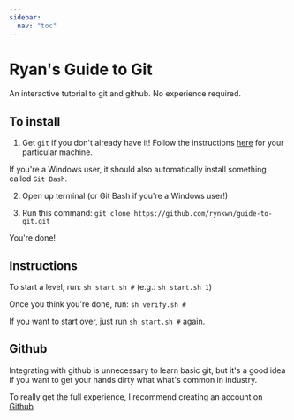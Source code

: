 ```yaml
---
sidebar:
  nav: "toc"
---
```

# Ryan's Guide to Git

An interactive tutorial to git and github. No experience required.

## To install
1) Get `git` if you don't already have it!
Follow the instructions [here](https://git-scm.com/book/en/v2/Getting-Started-Installing-Git) for your particular machine.

If you're a Windows user, it should also automatically install something called `Git Bash`.

2) Open up terminal (or Git Bash if you're a Windows user!)

3) Run this command: `git clone https://github.com/rynkwn/guide-to-git.git`

You're done!

## Instructions

To start a level, run:
`sh start.sh #` (e.g.: `sh start.sh 1`)

Once you think you're done, run:
`sh verify.sh #`

If you want to start over, just run `sh start.sh #` again.

## Github

Integrating with github is unnecessary to learn basic git, but it's a good idea if you want to get your hands dirty what what's common in industry.

To really get the full experience, I recommend creating an account on [Github](https://github.com/).